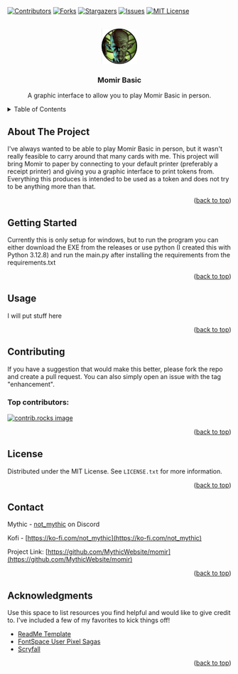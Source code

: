 <!-- Improved compatibility of back to top link: See: https://github.com/othneildrew/Best-README-Template/pull/73 -->
<a id="readme-top"></a>
<!--
*** Thanks for checking out the Best-README-Template. If you have a suggestion
*** that would make this better, please fork the repo and create a pull request
*** or simply open an issue with the tag "enhancement".
*** Don't forget to give the project a star!
*** Thanks again! Now go create something AMAZING! :D
-->



<!-- PROJECT SHIELDS -->
<!--
*** I'm using markdown "reference style" links for readability.
*** Reference links are enclosed in brackets [ ] instead of parentheses ( ).
*** See the bottom of this document for the declaration of the reference variables
*** for contributors-url, forks-url, etc. This is an optional, concise syntax you may use.
*** https://www.markdownguide.org/basic-syntax/#reference-style-links
-->
[![Contributors][contributors-shield]][contributors-url]
[![Forks][forks-shield]][forks-url]
[![Stargazers][stars-shield]][stars-url]
[![Issues][issues-shield]][issues-url]
[![MIT License][license-shield]][license-url]



<!-- PROJECT LOGO -->
<br />
<div align="center">
  <a href="https://github.com/MythicWebsite/momir">
    <img src="Data/momir.png" alt="Logo" width="80" height="80">
  </a>

  <h3 align="center">Momir Basic</h3>

  <p align="center">
    A graphic interface to allow you to play Momir Basic in person.
  </p>
</div>



<!-- TABLE OF CONTENTS -->
<details>
  <summary>Table of Contents</summary>
  <ol>
    <li>
      <a href="#about-the-project">About The Project</a>
    </li>
    <li>
      <a href="#getting-started">Getting Started</a>
    </li>
    <li><a href="#usage">Usage</a></li>
    <li><a href="#contributing">Contributing</a></li>
    <li><a href="#license">License</a></li>
    <li><a href="#contact">Contact</a></li>
    <li><a href="#acknowledgments">Acknowledgments</a></li>
  </ol>
</details>



<!-- ABOUT THE PROJECT -->
## About The Project

I've always wanted to be able to play Momir Basic in person, but it wasn't really feasible to carry around that many cards with me.
This project will bring Momir to paper by connecting to your default printer (preferably a receipt printer) and giving you a graphic interface to print tokens from. Everything this produces is intended to be used as a token and does not try to be anything more than that.

<p align="right">(<a href="#readme-top">back to top</a>)</p>

<!-- GETTING STARTED -->
## Getting Started

Currently this is only setup for windows, but to run the program you can either download the EXE from the releases or use python (I created this with Python 3.12.8) and run the main.py after installing the requirements from the requirements.txt



<p align="right">(<a href="#readme-top">back to top</a>)</p>



<!-- USAGE EXAMPLES -->
## Usage

I will put stuff here

<p align="right">(<a href="#readme-top">back to top</a>)</p>

<!-- CONTRIBUTING -->
## Contributing

If you have a suggestion that would make this better, please fork the repo and create a pull request. You can also simply open an issue with the tag "enhancement".

### Top contributors:

<a href="https://github.com/MythicWebsite/momir/graphs/contributors">
  <img src="https://contrib.rocks/image?repo=MythicWebsite/momir" alt="contrib.rocks image" />
</a>

<p align="right">(<a href="#readme-top">back to top</a>)</p>



<!-- LICENSE -->
## License

Distributed under the MIT License. See `LICENSE.txt` for more information.

<p align="right">(<a href="#readme-top">back to top</a>)</p>



<!-- CONTACT -->
## Contact

Mythic - [not_mythic](https://discordapp.com/users/187356367030452224) on Discord

Kofi - [https://ko-fi.com/not_mythic](https://ko-fi.com/not_mythic)

Project Link: [https://github.com/MythicWebsite/momir](https://github.com/MythicWebsite/momir)

<p align="right">(<a href="#readme-top">back to top</a>)</p>



<!-- ACKNOWLEDGMENTS -->
## Acknowledgments

Use this space to list resources you find helpful and would like to give credit to. I've included a few of my favorites to kick things off!

* [ReadMe Template](https://github.com/othneildrew/Best-README-Template)
* [FontSpace User Pixel Sagas](https://www.fontspace.com/planewalker-font-f18098)
* [Scryfall](https://scryfall.com)

<p align="right">(<a href="#readme-top">back to top</a>)</p>



<!-- MARKDOWN LINKS & IMAGES -->
<!-- https://www.markdownguide.org/basic-syntax/#reference-style-links -->
[contributors-shield]: https://img.shields.io/github/contributors/MythicWebsite/momir.svg?style=for-the-badge
[contributors-url]: https://github.com/MythicWebsite/momir/graphs/contributors
[forks-shield]: https://img.shields.io/github/forks/MythicWebsite/momir.svg?style=for-the-badge
[forks-url]: https://github.com/MythicWebsite/momir/network/members
[stars-shield]: https://img.shields.io/github/stars/MythicWebsite/momir.svg?style=for-the-badge
[stars-url]: https://github.com/MythicWebsite/momir/stargazers
[issues-shield]: https://img.shields.io/github/issues/MythicWebsite/momir.svg?style=for-the-badge
[issues-url]: https://github.com/othneildrew/Best-README-Template/issues
[license-shield]: https://img.shields.io/github/license/MythicWebsite/momir.svg?style=for-the-badge
[license-url]: https://github.com/MythicWebsite/momir/blob/master/LICENSE.txt


